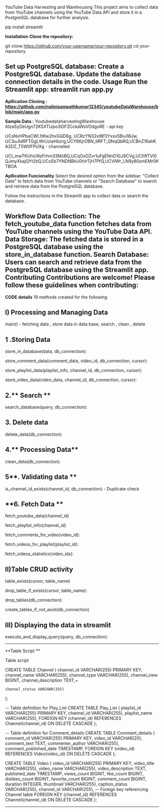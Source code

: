 YouTube Data Harvesting and Warehousing
This project aims to collect data from YouTube channels using the YouTube Data API and store it in a PostgreSQL database for further analysis.

pip install streamlit

**Installation**
**Clone the repository:**


git clone https://github.com/your-username/your-repository.git
cd your-repository

Set up PostgreSQL database:
Create a PostgreSQL database.
Update the database connection details in the code.
Usage
Run the Streamlit app:
streamlit run app.py
-------------------------------------------------------
**Apllication Cloning : https://github.com/nalinisampathkumar12345/youtubeDataWarehouse/blob/main/app.py**

**Sample Data :**
YoutubedataharvestingWarehouse
AIzaSyDeUgn72K5XTlJpo3iDFZCckaWsVOdgoRE - api key

UCsNxHPbaCWL1tKw2hxGQD6g, UCRzYN32xtBf3Yxsx5BvJWJw, UC3uJIdRFTGgLWrUziaHbzrg,UCY6KjrDBN_tIRFT_QNqQbRQ,UCBnZ16ahKA2DZ_T5W0FPUXg - channeled

UCI_mwTKUhicNzFrhm33MzBQ,UCqOxDZvr1uFgENnD1GJ9CVg,UChftTVI0QJmyXkajQYt2tiQ,UCcEb7YNDNBkU0hlrTjH7PfQ,UCVlWr_LN9y80smEMr0KTBOA

**Apllication Funcionality**
Select the desired option from the sidebar: "Collect Data" to fetch data from YouTube channels or "Search Database" to search and retrieve data from the PostgreSQL database.

Follow the instructions in the Streamlit app to collect data or search the database.

Workflow
Data Collection: The fetch_youtube_data function fetches data from YouTube channels using the YouTube Data API.
Data Storage: The fetched data is stored in a PostgreSQL database using the store_in_database function.
Search Database: Users can search and retrieve data from the PostgreSQL database using the Streamlit app.
Contributing
Contributions are welcome! Please follow these guidelines when contributing:
----------------------------------------------------------------------------------------------------------------------------------------------
**CODE details**
19 methods created for the following 


I) Processing and  Managing Data
------------------------------

main()   - fetching data , store data in data base, search , clean , delete 

1 .Storing Data
--------------

store_in_database(data, db_connection):

store_comment_data(comment_data, video_id, db_connection, cursor):

store_playlist_data(playlist_info, channel_id, db_connection, cursor):

store_video_data(video_data, channel_id, db_connection, cursor):


2.** Search **
-------
search_database(query, db_connection):

**3. Delete data**
-------------
delete_data(db_connection):

4.** Processing Data**
--------------
clean_data(db_connection):

5**. Validating data **
-------------------

is_channel_id_exists(channel_id, db_connection) - Duplicate check 


**6. Fetch Data **
------------

fetch_youtube_data(channel_id)

fetch_playlist_info(channel_id)

fetch_comments_for_video(video_id):

fetch_videos_for_playlist(playlist_id):

fetch_videos_statistics(video_ids):


II)Table CRUD activity 
-----------------------

table_exists(cursor, table_name)

drop_table_if_exists(cursor, table_name):

drop_tables(db_connection):

create_tables_if_not_exist(db_connection)



III) Displaying the data in streamlit
----------------------------------

execute_and_display_query(query, db_connection):


-------------------------------------------------
**Table Script **

Table script 

CREATE TABLE Channel (
    channel_id VARCHAR(255) PRIMARY KEY,
    channel_name VARCHAR(255),
    channel_type VARCHAR(255),
    channel_view BIGINT,
    channel_description TEXT,+


    channel_status VARCHAR(255)
);

-- Table definition for Play_List
CREATE TABLE Play_List (
    playlist_id VARCHAR(255) PRIMARY KEY,
    channel_id VARCHAR(255),
    playlist_name VARCHAR(255),
    FOREIGN KEY (channel_id) REFERENCES Channel(channel_id) ON DELETE CASCADE
);

-- Table definition for Comment_details
CREATE TABLE Comment_details (
    comment_id VARCHAR(255) PRIMARY KEY,
    video_id VARCHAR(20),
    comment_text TEXT,
    commenter_author VARCHAR(255),
    comment_published_date TIMESTAMP,
    FOREIGN KEY (video_id) REFERENCES Video(video_id) ON DELETE CASCADE
);

CREATE TABLE Video (
    video_id VARCHAR(255) PRIMARY KEY,
    video_title VARCHAR(255),
    video_name VARCHAR(255),
    video_description TEXT,
    published_date TIMESTAMP,
    views_count BIGINT,
    like_count BIGINT,
    dislikes_count BIGINT,
    favorite_count BIGINT,
    comment_count BIGINT,
    duration INTEGER,
    thumbnail VARCHAR(255),
    caption_status VARCHAR(255),
    channel_id VARCHAR(255),  -- Foreign key referencing Channel table
    FOREIGN KEY (channel_id) REFERENCES Channel(channel_id) ON DELETE CASCADE
);

-----------------------------------------------------------------------------------------------------------------------------------

